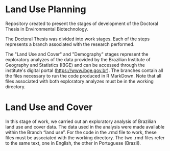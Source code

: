 # Land Use Planning
Repository created to present the stages of development of the Doctoral Thesis in Environmental Biotechnology.

The Doctoral Thesis was divided into work stages. Each of the steps represents a branch associated with the research performed.

The "Land Use and Cover" and "Demography" stages represent the exploratory analyzes of the data provided by the Brazilian Institute of Geography and Statistics (IBGE) and can be accessed through the institute's digital portal (https://www.ibge.gov.br). The branches contain all the files necessary to run the code produced in R MarkDown. Note that all files associated with both exploratory analyzes must be in the working directory.

# Land Use and Cover

In this stage of work, we carried out an exploratory analysis of Brazilian land use and cover data. The data used in the analysis were made available within the Branch “land use”. For the code in the .rmd file to work, these files must be associated with the working directory. The two .rmd files refer to the same text, one in English, the other in Portuguese (Brazil).
